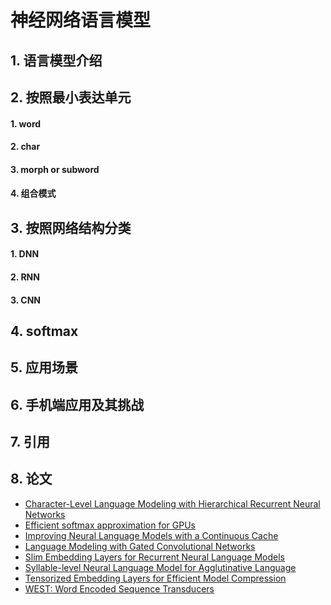 # 神经网络语言模型

## 1. 语言模型介绍

## 2. 按照最小表达单元

#### 1. word

#### 2. char

#### 3. morph or subword

#### 4. 组合模式

## 3. 按照网络结构分类

#### 1. DNN

#### 2. RNN

#### 3. CNN

## 4. softmax

## 5. 应用场景

## 6. 手机端应用及其挑战

## 7. 引用


## 8. 论文

- [Character-Level Language Modeling with Hierarchical Recurrent Neural Networks]()
- [Efficient softmax approximation for GPUs]()
- [Improving Neural Language Models with a Continuous Cache]()
- [Language Modeling with Gated Convolutional Networks]()
- [Slim Embedding Layers for Recurrent Neural Language Models]()
- [Syllable-level Neural Language Model for Agglutinative Language](https://arxiv.org/abs/1708.05515)
- [Tensorized Embedding Layers for Efficient Model Compression]()
- [WEST: Word Encoded Sequence Transducers]()